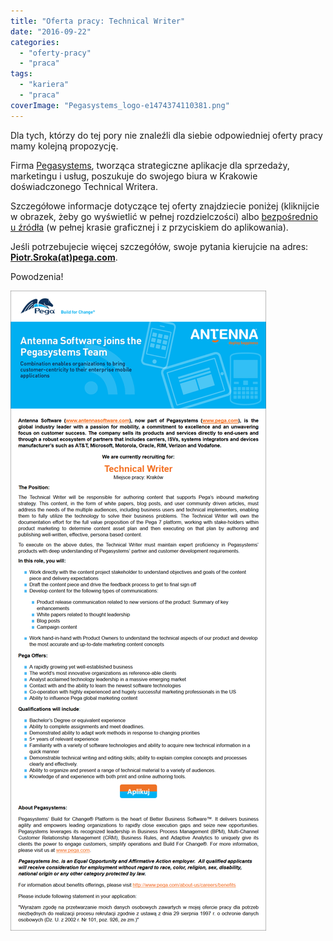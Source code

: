 ```yaml
---
title: "Oferta pracy: Technical Writer"
date: "2016-09-22"
categories:
  - "oferty-pracy"
  - "praca"
tags:
  - "kariera"
  - "praca"
coverImage: "Pegasystems_logo-e1474374110381.png"
---
```


Dla tych, którzy do tej pory nie znaleźli dla siebie odpowiedniej oferty pracy mamy kolejną propozycję.

Firma [Pegasystems](https://www.pega.com/), tworząca strategiczne aplikacje dla sprzedaży, marketingu i usług, poszukuje do swojego biura w Krakowie doświadczonego Technical Writera.

Szczegółowe informacje dotyczące tej oferty znajdziecie poniżej (kliknijcie w obrazek, żeby go wyświetlić w pełnej rozdzielczości) albo [bezpośrednio u źródła](http://www.pracuj.pl/praca/technical-writer-krakow,oferta,4824060) (w pełnej krasie graficznej i z przyciskiem do aplikowania).

Jeśli potrzebujecie więcej szczegółów, swoje pytania kierujcie na adres: **[Piotr.Sroka(at)pega.com](mailto:Piotr.Sroka@pega.com)**.

Powodzenia!

[![pega_tech_writer](images/pega_tech_writer.png)](http://techwriter.pl/wp-content/uploads/2016/09/pega_tech_writer.png)
